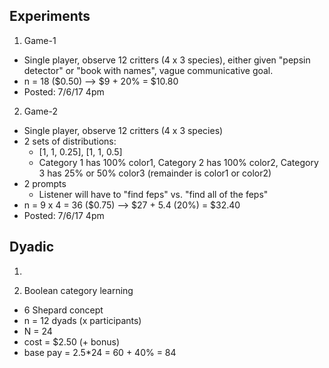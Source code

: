 ## Experiments

1. Game-1
- Single player, observe 12 critters (4 x 3 species), either given "pepsin detector" or "book with names", vague communicative goal.
- n = 18 ($0.50) --> $9 + 20% = $10.80
- Posted: 7/6/17 4pm

2. Game-2
- Single player, observe 12 critters (4 x 3 species)
- 2 sets of distributions:
  - [1, 1, 0.25], [1, 1, 0.5]
  - Category 1 has 100% color1, Category 2 has 100% color2, Category 3 has 25% or 50% color3 (remainder is color1 or color2)
- 2 prompts
  - Listener will have to "find feps" vs. "find all of the feps"
- n = 9 x 4 = 36 ($0.75) --> $27 + 5.4 (20%) = $32.40
- Posted: 7/6/17 4pm


## Dyadic

1.  

2. Boolean category learning
- 6 Shepard concept
- n = 12 dyads (x participants)
- N = 24
- cost = $2.50 (+ bonus)
- base pay = 2.5*24 = 60 + 40% = 84
